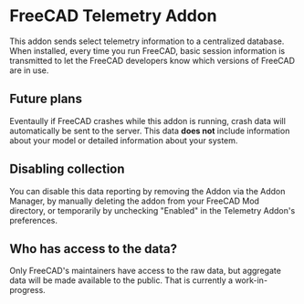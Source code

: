 # FreeCAD Telemetry Addon

This addon sends select telemetry information to a centralized database. When installed, every time you run FreeCAD,
basic session information is transmitted to let the FreeCAD developers know which versions of FreeCAD are in use.

## Future plans
Eventaully if FreeCAD crashes while this addon is running, crash data will automatically be sent to the server.
This data **does not** include information about your model or detailed information about your system.

## Disabling collection
You can disable this data reporting by removing the Addon via the Addon Manager, by manually deleting the addon
from your FreeCAD Mod directory, or temporarily by unchecking "Enabled" in the Telemetry Addon's preferences.

## Who has access to the data?

Only FreeCAD's maintainers have access to the raw data, but aggregate data will be made available to the public.
That is currently a work-in-progress.
